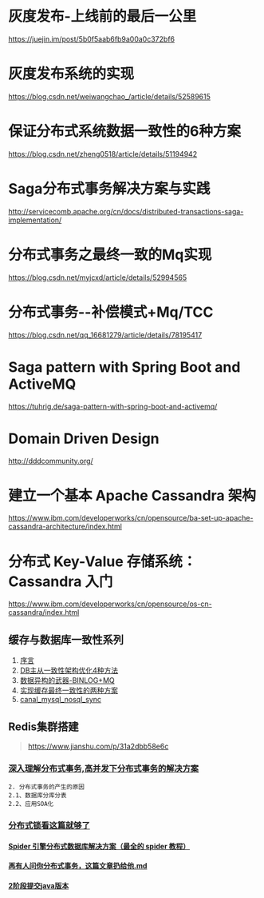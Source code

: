 # 灰度发布-上线前的最后一公里
https://juejin.im/post/5b0f5aab6fb9a00a0c372bf6
# 灰度发布系统的实现
https://blog.csdn.net/weiwangchao_/article/details/52589615
# 保证分布式系统数据一致性的6种方案
https://blog.csdn.net/zheng0518/article/details/51194942
# Saga分布式事务解决方案与实践
http://servicecomb.apache.org/cn/docs/distributed-transactions-saga-implementation/
# 分布式事务之最终一致的Mq实现
https://blog.csdn.net/myjcxd/article/details/52994565
# 分布式事务--补偿模式+Mq/TCC
https://blog.csdn.net/qq_16681279/article/details/78195417
# Saga pattern with Spring Boot and ActiveMQ
https://tuhrig.de/saga-pattern-with-spring-boot-and-activemq/
# Domain Driven Design
http://dddcommunity.org/
# 建立一个基本 Apache Cassandra 架构
https://www.ibm.com/developerworks/cn/opensource/ba-set-up-apache-cassandra-architecture/index.html
# 分布式 Key-Value 存储系统：Cassandra 入门
https://www.ibm.com/developerworks/cn/opensource/os-cn-cassandra/index.html

## 缓存与数据库一致性系列  
1. [序言](https://blog.kido.site/2018/11/24/db-and-cache-preface/)
2. [DB主从一致性架构优化4种方法](https://mp.weixin.qq.com/s?__biz=MjM5ODYxMDA5OQ==&mid=2651959442&idx=1&sn=feb8ff75385d8031386e120ef3535329&scene=21#wechat_redirect)
3. [数据异构的武器-BINLOG+MQ](https://www.jianshu.com/p/99d1762b2fda)
4. [实现缓存最终一致性的两种方案](https://www.jianshu.com/p/fbe6a7928229)
5. [canal_mysql_nosql_sync](https://github.com/liukelin/canal_mysql_nosql_sync)

## Redis集群搭建
><https://www.jianshu.com/p/31a2dbb58e6c>

### [深入理解分布式事务,高并发下分布式事务的解决方案](https://blog.csdn.net/mine_song/article/details/64118963)
```
2. 分布式事务的产生的原因
2.1、数据库分库分表
2.2、应用SOA化
```

### [分布式锁看这篇就够了](http://www.54tianzhisheng.cn/2018/04/24/Distributed_lock/)

#### [Spider 引擎分布式数据库解决方案（最全的 spider 教程）](https://cloud.tencent.com/developer/article/1005165)
#### [再有人问你分布式事务，这篇文章扔给他.md](https://github.com/javagrowing/JGrowing/blob/master/%E5%88%86%E5%B8%83%E5%BC%8F/%E5%88%86%E5%B8%83%E5%BC%8F%E4%BA%8B%E5%8A%A1/%E5%86%8D%E6%9C%89%E4%BA%BA%E9%97%AE%E4%BD%A0%E5%88%86%E5%B8%83%E5%BC%8F%E4%BA%8B%E5%8A%A1%EF%BC%8C%E8%BF%99%E7%AF%87%E6%96%87%E7%AB%A0%E6%89%94%E7%BB%99%E4%BB%96.md)
#### [2阶段提交java版本](https://github.com/liuyangming/ByteTCC/)